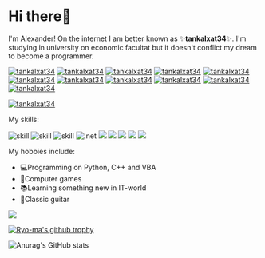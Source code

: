 # Hi there👋
I'm Alexander! On the internet I am better known as ✨**tankalxat34**✨. I'm studying in university on economic facultat but it doesn't conflict my dream to become a programmer. 

[![tankalxat34](https://img.shields.io/badge/-Telegram-blue?logo=telegram&style=flat)](https://t.me/tankalxat34)
[![tankalxat34](https://img.shields.io/badge/-YouTube-f00?logo=youtube&style=flat)](https://www.youtube.com/channel/UCgkap-jXJR6cWj3S2VdBDkQ)
[![tankalxat34](https://img.shields.io/badge/-ВКонтакте-0069EF?logo=vk&style=flat)](https://vk.com/tankalxat34)
[![tankalxat34](https://img.shields.io/badge/-Discord-7289DA?logo=discord&style=flat&logoColor=white)](https://discord.gg/9xnA6swyW7)
[![tankalxat34](https://img.shields.io/badge/-Gmail-D14836?logo=gmail&style=flat&logoColor=white)](mailto:tankalxat34@gmail.com?subject=From%20GitHub%20user)
[![tankalxat34](https://img.shields.io/badge/-DonationAlerts-F57507?logo=bitcoin&logoColor=white)](https://www.donationalerts.com/r/tankalxat34)
[![tankalxat34](https://img.shields.io/badge/-TikTok-000000?logo=tiktok&logoColor=white)](https://www.tiktok.com/@tankalxat34)
[![tankalxat34](https://img.shields.io/badge/-Instagram-E4405F?logo=instagram&logoColor=white)](https://www.instagram.com/tankalxat34_official/)
[![tankalxat34](https://img.shields.io/badge/-PyPi-00578A?logo=pypi&logoColor=FFD800)](https://pypi.org/user/tankalxat34/)
[![tankalxat34](https://img.shields.io/badge/-Twitter-1D9BF0?logo=twitter&logoColor=ffffff)](https://twitter.com/tankalxat34/)
[![tankalxat34](https://img.shields.io/badge/-CodersRank-67A4AC?logo=codersrank&logoColor=FFD800)](https://profile.codersrank.io/user/tankalxat34/)

[![tankalxat34](https://img.shields.io/badge/-Telegram%20Channel-blue?logo=telegram&style=for-the-badge)](https://t.me/tankalxat34_official)

My skills:

![skill](https://img.shields.io/badge/Python-3776AB?logo=python&logoColor=white)
![skill](https://img.shields.io/badge/C%2B%2B-00599C?logo=c%2B%2B&logoColor=white)
![skill](https://img.shields.io/badge/MS%20Excel%20VBA-107C41?logo=microsoft&logoColor=white)
<img alt=".net" src="https://img.shields.io/badge/Heroku-430098?logo=heroku&logoColor=white"/>
<img src="https://img.shields.io/badge/PyCharm-42AF1A?logo=pycharm&logoColor=white"/>
<img src="https://img.shields.io/badge/Visual%20Studio%202019-813DBE?logo=visualstudio&logoColor=white"/>
<img src="https://img.shields.io/badge/Git-AF3B51?logo=git&logoColor=white"/>
<img src="https://img.shields.io/badge/-MS%20Office%20-DD4B01?logo=microsoft&logoColor=white"/>
<img src="https://img.shields.io/badge/-windows_7/10/11-2BA7E8?logo=windows&logoColor=white"/>

My hobbies include:
- 💻Programming on Python, C++ and VBA
- 💎Computer games
- 📚Learning something new in IT-world
- 🎸Classic guitar

![](https://komarev.com/ghpvc/?username=tankalxat34&color=D470FF)

[![Ryo-ma's github trophy](https://github-profile-trophy.vercel.app/?username=tankalxat34&row=2)](https://github.com/ryo-ma/github-profile-trophy)

![Anurag's GitHub stats](https://github-readme-stats.vercel.app/api?username=tankalxat34&show_icons=true&theme=github_dark&icon_color=D470FF&title_color=D470FF)
